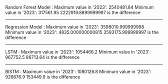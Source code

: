 Random Forest Model :
  Maximum value in '2023': 2540481.84
  Minimum value in '2023':  317561.95
  2222919.8899999997  is the difference

  -------------------------------------------------------------

Regression Model :
 Maximum value in '2023': 3598010.999999998
 Minimum value in '2023':    4835.000000000815
 3593175.999999997  is the difference

 --------------------------------------------------------------

LSTM :
 Maximum value in '2023': 1054466.2
 Minimum value in '2023':  967752.5
 86713.64  is the difference

 --------------------------------------------------------------

BISTM :
 Maximum value in '2023': 1080126.8
 Minimum value in '2023':  926676.9
 153449.9  is the difference
